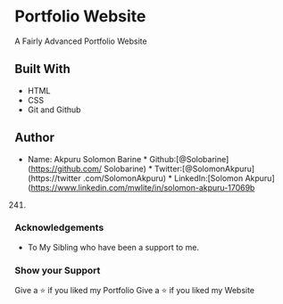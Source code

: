 # Portfolio Website
A Fairly Advanced Portfolio Website
## Built With
* HTML
* CSS
* Git and Github

## Author
* Name: Akpuru Solomon Barine             * Github:[@Solobarine](https://github.com/
Solobarine)                               * Twitter:[@SolomonAkpuru](https://twitter
.com/SolomonAkpuru)                       * LinkedIn:[Solomon Akpuru](https://www.linkedin.com/mwlite/in/solomon-akpuru-17069b
241)
### Acknowledgements
* To My Sibling who have been a support to me.
### Show your Support
Give a ⭐️ if you liked my Portfolio
Give a ⭐️ if you liked my Website

